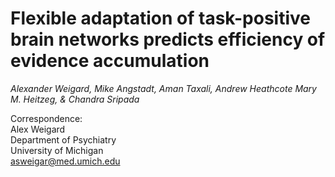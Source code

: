 # Flexible adaptation of task-positive brain networks predicts efficiency of evidence accumulation

*Alexander Weigard, Mike Angstadt, Aman Taxali, Andrew Heathcote Mary M. Heitzeg, & Chandra Sripada*

Correspondence:  
Alex Weigard  
Department of Psychiatry  
University of Michigan  
asweigar@med.umich.edu  


